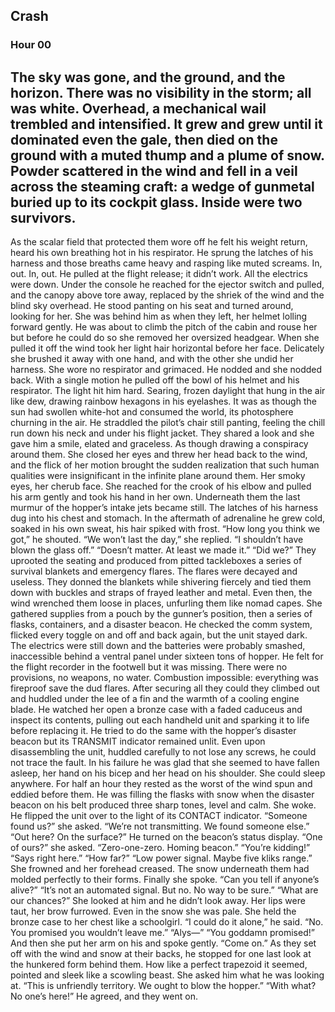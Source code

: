 ## Crash
### Hour 00
The sky was gone, and the ground, and the horizon. There was no visibility in the storm; all was white. Overhead, a mechanical wail trembled and intensified. It grew and grew until it dominated even the gale, then died on the ground with a muted thump and a plume of snow. Powder scattered in the wind and fell in a veil across the steaming craft: a wedge of gunmetal buried up to its cockpit glass. Inside were two survivors.
---- 
As the scalar field that protected them wore off he felt his weight return, heard his own breathing hot in his respirator. He sprung the latches of his harness and those breaths came heavy and rasping like muted screams. In, out. In, out. He pulled at the flight release; it didn’t work. All the electrics were down. Under the console he reached for the ejector switch and pulled, and the canopy above tore away, replaced by the shriek of the wind and the blind sky overhead.
He stood panting on his seat and turned around, looking for her. She was behind him as when they left, her helmet lolling forward gently. He was about to climb the pitch of the cabin and rouse her but before he could do so she removed her oversized headgear. When she pulled it off the wind took her light hair horizontal before her face. Delicately she brushed it away with one hand, and with the other she undid her harness. She wore no respirator and grimaced. He nodded and she nodded back.
With a single motion he pulled off the bowl of his helmet and his respirator. The light hit him hard. Searing, frozen daylight that hung in the air like dew, drawing rainbow hexagons in his eyelashes. It was as though the sun had swollen white-hot and consumed the world, its photosphere churning in the air. He straddled the pilot’s chair still panting, feeling the chill run down his neck and under his flight jacket.
They shared a look and she gave him a smile, elated and graceless. As though drawing a conspiracy around them. She closed her eyes and threw her head back to the wind, and the flick of her motion brought the sudden realization that such human qualities were insignificant in the infinite plane around them. Her smoky eyes, her cherub face. She reached for the crook of his elbow and pulled his arm gently and took his hand in her own. Underneath them the last murmur of the hopper’s intake jets became still. The latches of his harness dug into his chest and stomach. In the aftermath of adrenaline he grew cold, soaked in his own sweat, his hair spiked with frost.
“How long you think we got,” he shouted.
“We won’t last the day,” she replied.
“I shouldn’t have blown the glass off.”
“Doesn’t matter. At least we made it.”
“Did we?”
They uprooted the seating and produced from pitted tackleboxes a series of survival blankets and emergency flares. The flares were decayed and useless. They donned the blankets while shivering fiercely and tied them down with buckles and straps of frayed leather and metal. Even then, the wind wrenched them loose in places, unfurling them like nomad capes. She gathered supplies from a pouch by the gunner’s position, then a series of flasks, containers, and a disaster beacon. He checked the comm system, flicked every toggle on and off and back again, but the unit stayed dark. The electrics were still down and the batteries were probably smashed, inaccessible behind a ventral panel under sixteen tons of hopper. He felt for the flight recorder in the footwell but it was missing. There were no provisions, no weapons, no water. Combustion impossible: everything was fireproof save the dud flares.
After securing all they could they climbed out and huddled under the lee of a fin and the warmth of a cooling engine blade. He watched her open a bronze case with a faded caduceus and inspect its contents, pulling out each handheld unit and sparking it to life before replacing it. He tried to do the same with the hopper’s disaster beacon but its TRANSMIT indicator remained unlit. Even upon disassembling the unit, huddled carefully to not lose any screws, he could not trace the fault. In his failure he was glad that she seemed to have fallen asleep, her hand on his bicep and her head on his shoulder. She could sleep anywhere.
For half an hour they rested as the worst of the wind spun and eddied before them. He was filling the flasks with snow when the disaster beacon on his belt produced three sharp tones, level and calm. She woke. He flipped the unit over to the light of its CONTACT indicator.
“Someone found us?” she asked.
“We’re not transmitting. We found someone else.”
“Out here? On the surface?”
He turned on the beacon’s status display.
“One of ours?” she asked.
“Zero-one-zero. Homing beacon.”
“You’re kidding!”
“Says right here.”
“How far?”
“Low power signal. Maybe five kliks range.”
She frowned and her forehead creased. The snow underneath them had molded perfectly to their forms. Finally she spoke.
“Can you tell if anyone’s alive?”
“It’s not an automated signal. But no. No way to be sure.”
“What are our chances?”
She looked at him and he didn’t look away. Her lips were taut, her brow furrowed. Even in the snow she was pale. She held the bronze case to her chest like a schoolgirl.
“I could do it alone,” he said.
“No. You promised you wouldn’t leave me.”
“Alys—”
“You goddamn promised!”
And then she put her arm on his and spoke gently.
“Come on.”
As they set off with the wind and snow at their backs, he stopped for one last look at the hunkered form behind them. How like a perfect trapezoid it seemed, pointed and sleek like a scowling beast. She asked him what he was looking at.
“This is unfriendly territory. We ought to blow the hopper.”
“With what? No one’s here!”
He agreed, and they went on.